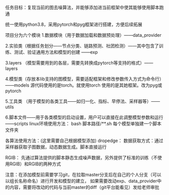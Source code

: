 任务目标：复现当前的图去噪算法，并能够添加进当前框架中使其能够使用脚本跑通


统一使用python3.8，采用pytorch和pyg框架进行搭建，方便后续拓展

项目分为六个模块
1.数据模块（用于数据加载和数据预处理）——data_provider

2.实验类（根据任务划分——节点分类、链路预测、社团检测）——其中包含了训练、测试、验证通用方法和模型的创建 ——exp

3.layers （模型需要用到的各层，需要先转换成pytorch等支持的格式）——layers

4.模型类（存放本lib支持的图模型，需要适配框架和修改参数传入方式为命令行）——models
源代码使用的是torch。就使用torch   使用的是其她框架。改为pyg或pytorch

5.工具类 （用于模型的各类工具——如归一化、指标、早停法、采样器等）——utils

6.脚本文件——用于各类模型的启动设置，用户可以直接在此调整模型参数和运行 ——scripts
linux环境使用方法： bash 脚本路径/**.sh  每个模型单独建一个脚本文件夹 

各算法使用方法：(这里需要自己根据模型添加)
dropedge： 数据获取方式：通过采样器获取子图数据，动态数据生成。脚本直接运行

RGIB： 先通过算法提供的脚本静态生成噪声数据，另外提供了标准的训练（不使用RGIB）和RGIB的两种方式


注意：在添加模型前需要学习git，在拉取master分支后在自己的个人分支（可以以组长名称命名）进行开发和模型的建立，
如果需要改动exp、data_provider中的内容，需要将改动的代码与当前master的diff（git平台能看见）发给老师审批




